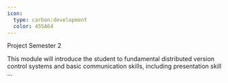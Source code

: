 ```yaml
---
icon:
  type: carbon:development
  color: 455A64
---
```

Project Semester 2

This module will introduce the student to fundamental distributed version control systems and basic communication skills, including presentation skill ... 
